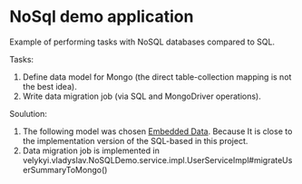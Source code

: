 # NoSql demo application

Example of performing tasks with NoSQL databases compared to SQL.

Tasks:
1. Define data model for Mongo (the direct table-collection mapping is not the best idea).
2. Write data migration job (via SQL and MongoDriver operations).

Soulution:
1. The following model was chosen  [Embedded Data](https://www.mongodb.com/docs/manual/core/data-modeling-introduction/#embedded-data). Because It is close to the implementation version of the SQL-based in this project.
2. Data migration job is implemented in velykyi.vladyslav.NoSQLDemo.service.impl.UserServiceImpl#migrateUserSummaryToMongo()
